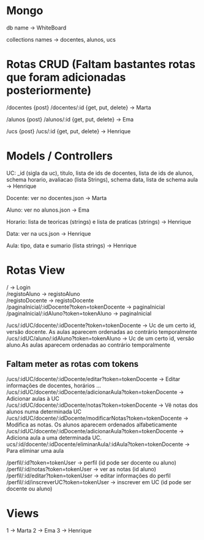 # Mongo
db name -> WhiteBoard

collections names -> docentes, alunos, ucs

# Rotas CRUD (Faltam bastantes rotas que foram adicionadas posteriormente)
/docentes {post}
/docentes/:id {get, put, delete} -> Marta

/alunos {post}
/alunos/:id {get, put, delete} -> Ema

/ucs {post}
/ucs/:id {get, put, delete} -> Henrique


# Models / Controllers
UC: _id (sigla da uc), titulo, lista de ids de docentes, lista de ids de alunos, schema horario, avaliacao (lista Strings), schema data, lista de schema aula -> Henrique

Docente: ver no docentes.json -> Marta

Aluno: ver no alunos.json -> Ema

Horario: lista de teoricas (strings) e lista de praticas (strings) -> Henrique

Data: ver na ucs.json -> Henrique

Aula: tipo, data e sumario (lista strings) -> Henrique

# Rotas View
/ -> Login  
/registoAluno -> registoAluno  
/registoDocente -> registoDocente  
/paginaInicial/:idDocente?token=tokenDocente -> paginaInicial 
/paginaInicial/:idAluno?token=tokenAluno -> paginaInicial 

/ucs/:idUC/docente/:idDocente?token=tokenDocente -> Uc de um certo id, versão docente. As aulas aparecem ordenadas ao contrário temporalmente 
/ucs/:idUC/aluno/:idAluno?token=tokenAluno -> Uc de um certo id, versão aluno.As aulas aparecem ordenadas ao contrário temporalmente 


## Faltam meter as rotas com tokens
/ucs/:idUC/docente/:idDocente/editar?token=tokenDocente -> Editar informações de docentes, horários ...  
/ucs/:idUC/docente/:idDocente/adicionarAula?token=tokenDocente -> Adicionar aulas à UC  
/ucs/:idUC/docente/:idDocente/notas?token=tokenDocente -> Vê notas dos alunos numa determinada UC
/ucs/:idUC/docente/:idDocente/modificarNotas?token=tokenDocente -> Modifica as notas. Os alunos aparecem ordenados alfabeticamente 
/ucs/:idUC/docente/:idDocente/adicionarAula?token=tokenDocente -> Adiciona aula a uma determinada UC.
ucs/:id/docente/:idDocente/eliminarAula/:idAula?token=tokenDocente -> Para eliminar uma aula

/perfil/:id?token=tokenUser -> perfil (id pode ser docente ou aluno)  
/perfil/:id/notas?token=tokenUser -> ver as notas (id aluno)  
/perfil/:id/editar?token=tokenUser -> editar informações do perfil  
/perfil/:id/inscreverUC?token=tokenUser -> inscrever em UC (id pode ser docente ou aluno)  


# Views

1 -> Marta
2 -> Ema
3 -> Henrique